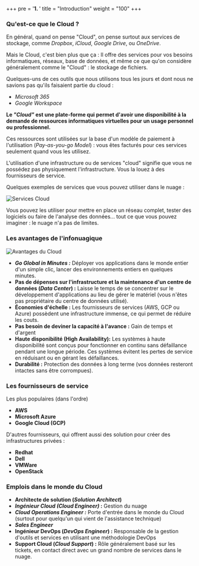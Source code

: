 +++
pre = '<b>1. </b>'
title = "Introduction"
weight = "100"
+++

### Qu'est-ce que le Cloud ?
En général, quand on pense "Cloud", on pense surtout aux services de stockage, comme *Dropbox*, *iCloud*, *Google Drive*, ou *OneDrive*.

Mais le Cloud, c'est bien plus que ça : Il offre des services pour vos besoins informatiques, réseaux, base de données, et même ce que qu'on considère généralement comme le "Cloud" : le stockage de fichiers.

Quelques-uns de ces outils que nous utilisons tous les jours et dont nous ne savions pas qu'ils faisaient partie du cloud :
+ *Microsoft 365*
+ *Google Workspace*


**Le *"Cloud"* est une plate-forme qui permet d'avoir une disponibilité à la demande de ressources informatiques virtuelles pour un usage personnel ou professionnel.**

Ces ressources sont utilisées sur la base d'un modèle de paiement à l'utilisation (*Pay-as-you-go Model*) : vous êtes facturés pour ces services seulement quand vous les utilisez.

L'utilisation d'une infrastructure ou de services "cloud" signifie que vous ne possédez pas physiquement l'infrastructure. Vous la louez à des fournisseurs de service.

Quelques exemples de services que vous pouvez utiliser dans le nuage : 

![Services Cloud](/420-414/images/1-introduction/1-01-services-cloud.png)

Vous pouvez les utiliser pour mettre en place un réseau complet, tester des logiciels ou faire de l'analyse des données... tout ce que vous pouvez imaginer : le nuage n'a pas de limites.

### Les avantages de l'infonuagique

![Avantages du Cloud](/420-414/images/1-introduction/1-02-avantages-cloud.png)

+ ***Go Global in Minutes :*** Déployer vos applications dans le monde entier d'un simple clic, lancer des environnements entiers en quelques minutes.
+ **Pas de dépenses sur l'infrastructure et la maintenance d'un centre de données (*Data Center*) :** Laisse le temps de se concentrer sur le développement d'applications au lieu de gérer le matériel (vous n'êtes pas propriétaire du centre de données utilisé).
+ **Économies d'échelle :** Les fournisseurs de services (AWS, GCP ou Azure) possèdent une infrastructure immense, ce qui permet de réduire les couts.
+ **Pas besoin de deviner la capacité à l'avance :** Gain de temps et d'argent
+ **Haute disponibilité (High Availability):** Les systèmes à haute disponibilité sont conçus pour fonctionner en continu sans défaillance pendant une longue période. Ces systèmes évitent les pertes de service en réduisant ou en gérant les défaillances.
+ **Durabilité :** Protection des données à long terme (vos données resteront intactes sans être corrompues).

### Les fournisseurs de service

Les plus populaires (dans l'ordre)
+ **AWS**
+ **Microsoft Azure**
+ **Google Cloud (GCP)**

D'autres fournisseurs, qui offrent aussi des solution pour créer des infrastructures privées : 
+ **Redhat**
+ **Dell**
+ **VMWare**
+ **OpenStack**

### Emplois dans le monde du Cloud

+ **Architecte de solution (*Solution Architect*)**
+ ***Ingénieur Cloud (Cloud Engineer)* :** Gestion du nuage
+ ***Cloud Operations Engineer :*** Porte d'entrée dans le monde du Cloud (surtout pour quelqu'un qui vient de l'assistance technique)
+ ***Sales Engineer***
+ **Ingénieur DevOps (*DevOps Engineer*) :** Responsable de la gestion d'outils et services en utilisant une méthodologie DevOps
+ **Support Cloud (*Cloud Support*) :** Rôle généralement basé sur les tickets, en contact direct avec un grand nombre de services dans le nuage.